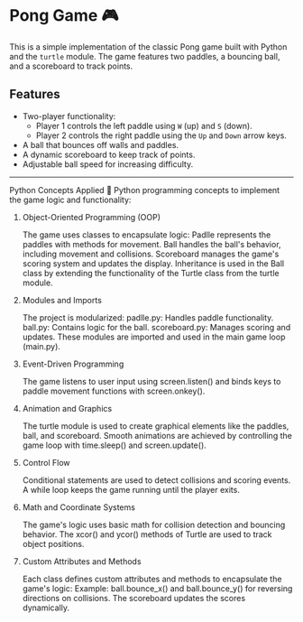 # Pong Game 🎮

This is a simple implementation of the classic Pong game built with Python and the `turtle` module. The game features two paddles, a bouncing ball, and a scoreboard to track points.

## Features

- Two-player functionality:
  - Player 1 controls the left paddle using `W` (up) and `S` (down).
  - Player 2 controls the right paddle using the `Up` and `Down` arrow keys.
- A ball that bounces off walls and paddles.
- A dynamic scoreboard to keep track of points.
- Adjustable ball speed for increasing difficulty.

---
Python Concepts Applied 🐍
Python programming concepts to implement the game logic and functionality:
1. Object-Oriented Programming (OOP)

    The game uses classes to encapsulate logic:
        Padlle represents the paddles with methods for movement.
        Ball handles the ball's behavior, including movement and collisions.
        Scoreboard manages the game's scoring system and updates the display.
    Inheritance is used in the Ball class by extending the functionality of the Turtle class from the turtle module.

2. Modules and Imports

    The project is modularized:
        padlle.py: Handles paddle functionality.
        ball.py: Contains logic for the ball.
        scoreboard.py: Manages scoring and updates.
    These modules are imported and used in the main game loop (main.py).

3. Event-Driven Programming

    The game listens to user input using screen.listen() and binds keys to paddle movement functions with screen.onkey().

4. Animation and Graphics

    The turtle module is used to create graphical elements like the paddles, ball, and scoreboard.
    Smooth animations are achieved by controlling the game loop with time.sleep() and screen.update().

5. Control Flow

    Conditional statements are used to detect collisions and scoring events.
    A while loop keeps the game running until the player exits.

6. Math and Coordinate Systems

    The game's logic uses basic math for collision detection and bouncing behavior.
    The xcor() and ycor() methods of Turtle are used to track object positions.

7. Custom Attributes and Methods

    Each class defines custom attributes and methods to encapsulate the game's logic:
        Example: ball.bounce_x() and ball.bounce_y() for reversing directions on collisions.
        The scoreboard updates the scores dynamically.
